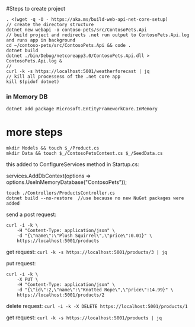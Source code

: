 #Steps to create project

```
. <(wget -q -O - https://aka.ms/build-web-api-net-core-setup)
// create the directory structure
dotnet new webapi -o contoso-pets/src/ContosoPets.Api
// build project and redirects .net run output to ContosoPets.Api.log and runs app in background
cd ~/contoso-pets/src/ContosoPets.Api && code .
dotnet build
dotnet ./bin/Debug/netcoreapp3.0/ContosoPets.Api.dll > ContosoPets.Api.log &
//
curl -k -s https://localhost:5001/weatherforecast | jq
// kill all processess of the .net core app
kill $(pidof dotnet)
```

### in Memory DB
`dotnet add package Microsoft.EntityFrameworkCore.InMemory`

# more steps
```
mkdir Models && touch $_/Product.cs
mkdir Data && touch $_/ContosoPetsContext.cs $_/SeedData.cs
```
this added to ConfigureServices method in Startup.cs: 

services.AddDbContext<ContosoPetsContext>(options =>
        options.UseInMemoryDatabase("ContosoPets"));
  
```  
touch ./Controllers/ProductsController.cs
dotnet build --no-restore  //use because no new NuGet packages were added
```

send a post request: 
```
curl -i -k \
    -H "Content-Type: application/json" \
    -d "{\"name\":\"Plush Squirrel\",\"price\":0.01}" \
    https://localhost:5001/products
```

get request:
`curl -k -s https://localhost:5001/products/3 | jq`

put request:
```
curl -i -k \
    -X PUT \
    -H "Content-Type: application/json" \
    -d "{\"id\":2,\"name\":\"Knotted Rope\",\"price\":14.99}" \
    https://localhost:5001/products/2
```
delete request:
`curl -i -k -X DELETE https://localhost:5001/products/1`

get request:
`curl -k -s https://localhost:5001/products | jq`

